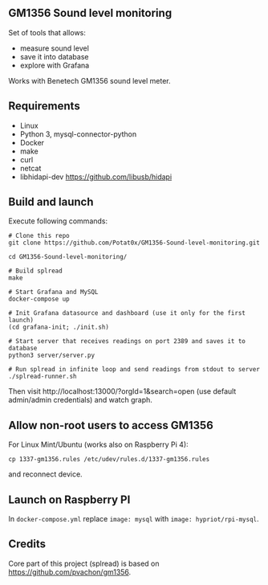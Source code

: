 ## GM1356 Sound level monitoring

Set of tools that allows:
- measure sound level
- save it into database
- explore with Grafana

Works with Benetech GM1356 sound level meter.


## Requirements
- Linux
- Python 3, mysql-connector-python
- Docker
- make
- curl
- netcat
- libhidapi-dev https://github.com/libusb/hidapi


## Build and launch

Execute following commands:
```
# Clone this repo
git clone https://github.com/Potat0x/GM1356-Sound-level-monitoring.git

cd GM1356-Sound-level-monitoring/

# Build splread
make

# Start Grafana and MySQL
docker-compose up

# Init Grafana datasource and dashboard (use it only for the first launch)
(cd grafana-init; ./init.sh)

# Start server that receives readings on port 2389 and saves it to database
python3 server/server.py

# Run splread in infinite loop and send readings from stdout to server
./splread-runner.sh
```
Then visit http://localhost:13000/?orgId=1&search=open (use default admin/admin credentials) and watch graph.


## Allow non-root users to access GM1356
For Linux Mint/Ubuntu (works also on Raspberry Pi 4):
```
cp 1337-gm1356.rules /etc/udev/rules.d/1337-gm1356.rules
```
and reconnect device.

## Launch on Raspberry PI
In `docker-compose.yml` replace `image: mysql` with `image: hypriot/rpi-mysql`.

## Credits  
Core part of this project (splread) is based on https://github.com/pvachon/gm1356.
